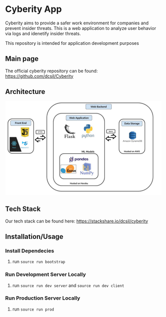 # Cyberity App

Cyberity aims to provide a safer work environment for companies and prevent insider threats. This is a web application to analyze user behavior via logs and idenetify insider threats.

This repository is intended for application development purposes

## Main page

The official cyberity repository can be found: https://github.com/dcsil/Cyberity

## Architecture

![Architecture](./CyberityArchitecture.jpg)

## Tech Stack

Our tech stack can be found here: https://stackshare.io/dcsil/cyberity


## Installation/Usage

### Install Dependecies
1. run `source run bootstrap`

### Run Development Server Locally
1. run `source run dev server` and `source run dev client`

### Run Production Server Locally
1. run `source run prod`